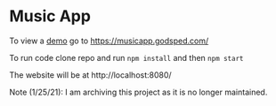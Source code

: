 # Music App

To view a <ins>demo</ins> go to https://musicapp.godsped.com/

To run code clone repo and run `npm install` and then `npm start`

The website will be at http://localhost:8080/


Note (1/25/21): I am archiving this project as it is no longer maintained.
